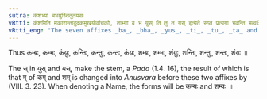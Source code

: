 ```yaml
---
sutra: कंशंभ्यां बभयुस्तितुतयसः
vRtti: कंशमिति मकारान्तादुदकमुखयोर्वाचकौ, ताभ्यां ब भ युस् ति तु त यस् इत्येते सप्त प्रत्यया भवन्ति मत्वर्थे ॥
vRtti_eng: "The seven affixes _ba_, _bha_, _yus_, _ti_, _tu_, _ta_ and _yas_, come in the sense of _matup_, after कम् 'water and happiness', and शम् 'happiness'."
---
```

Thus कम्बः, कम्भः, कंयुः, कन्तिः, कन्तुः, कन्तः, कंयः, शम्बः, शम्भः, शंयुः, शन्तिः, शन्तुः, शन्तः, शंयः ॥

The स् in युस् and यस्, make the stem, a _Pada_ (1.4. 16), the result of which is that म् of कम् and शम् is changed into _Anusvara_ before these two affixes by (VIII. 3. 23). When denoting a Name, the forms will be कम्यः and शम्यः ॥
